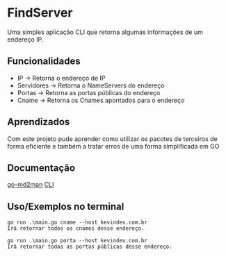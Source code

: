 
# FindServer
Uma simples aplicação CLI que retorna algumas informações de um endereço IP.

## Funcionalidades
- IP -> Retorna o endereço de IP
- Servidores -> Retorna o NameServers do endereço
- Portas -> Retorna as portas públicas do endereço
- Cname -> Retorna os Cnames apontados para o endereço

## Aprendizados
Com este projeto pude aprender como utilizar os pacotes de terceiros de forma eficiente e também a tratar erros de uma forma simplificada em GO

## Documentação
[go-md2man](https://link-da-documentação)
[CLI](github.com/urfave/cli)

## Uso/Exemplos no terminal
```
go run .\main.go cname --host kevindev.com.br
Irá retornar todos os cnames desse endereço.

go run .\main.go porta --host kevindev.com.br
Irá retornar todas as portas públicas desse endereço.

```

